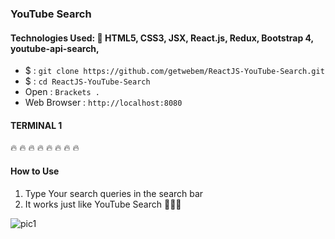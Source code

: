 ###  YouTube Search
#### Technologies Used:   :rocket:  HTML5, CSS3, JSX, React.js, Redux, Bootstrap 4, youtube-api-search,

 - $ : `git clone https://github.com/getwebem/ReactJS-YouTube-Search.git`
 - $ : `cd ReactJS-YouTube-Search`
 - Open : `Brackets .`
 - Web Browser : `http://localhost:8080`

#### TERMINAL 1

:fire: :fire: :fire: :fire: :fire: :fire: :fire: :fire:
#### How to Use
1. Type Your search queries in the search bar
2. It works just like YouTube Search :fries::fries::fries:

![pic1](https://raw.githubusercontent.com/getwebem/ReactJS-YouTube-Search/master/Screen%20Shot%202017-12-06%20at%2007.12.38.png)
